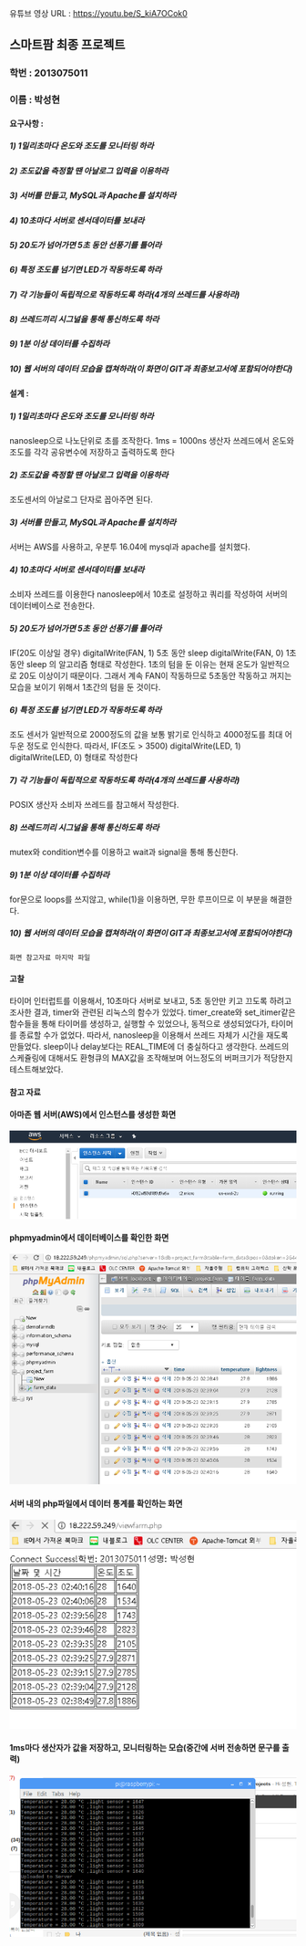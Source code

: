 유튜브 영상 URL : https://youtu.be/S_kiA7OCok0

## 스마트팜 최종 프로젝트
### 학번 : 2013075011
### 이름 : 박성현

#### 요구사항 :
#####  1) 1밀리초마다 온도와 조도를 모니터링 하라
#####  2) 조도값을 측정할 땐 아날로그 입력을 이용하라
#####  3) 서버를 만들고, MySQL과 Apache를 설치하라
#####  4) 10초마다 서버로 센서데이터를 보내라
#####  5) 20도가 넘어가면 5초 동안 선풍기를 틀어라
#####  6) 특정 조도를 넘기면 LED가 작동하도록 하라
#####  7) 각 기능들이 독립적으로 작동하도록 하라(4개의 쓰레드를 사용하라)
#####  8) 쓰레드끼리 시그널을 통해 통신하도록 하라
#####  9) 1분 이상 데이터를 수집하라
#####  10) 웹 서버의 데이터 모습을 캡쳐하라(이 화면이 GIT과 최종보고서에 포함되어야한다)

#### 설계 :
#####  1) 1밀리초마다 온도와 조도를 모니터링 하라
  nanosleep으로 나노단위로 초를 조작한다. 1ms = 1000ns
  생산자 쓰레드에서 온도와 조도를 각각 공유변수에 저장하고 출력하도록 한다

#####  2) 조도값을 측정할 땐 아날로그 입력을 이용하라
  조도센서의 아날로그 단자로 꼽아주면 된다.

#####  3) 서버를 만들고, MySQL과 Apache를 설치하라
  서버는 AWS를 사용하고, 우분투 16.04에 mysql과 apache를 설치했다.

#####  4) 10초마다 서버로 센서데이터를 보내라
  소비자 쓰레드를 이용한다
  nanosleep에서 10초로 설정하고 쿼리를 작성하여 서버의 데이터베이스로 전송한다.

#####  5) 20도가 넘어가면 5초 동안 선풍기를 틀어라
  IF(20도 이상일 경우)
    digitalWrite(FAN, 1)
  5초 동안 sleep
  digitalWrite(FAN, 0)
  1초 동안 sleep
  의 알고리즘 형태로 작성한다. 1초의 텀을 둔 이유는 현재 온도가 일반적으로 20도 이상이기 때문이다.
  그래서 계속 FAN이 작동하므로 5초동안 작동하고 꺼지는 모습을 보이기 위해서 1초간의 텀을 둔 것이다.

#####  6) 특정 조도를 넘기면 LED가 작동하도록 하라
  조도 센서가 일반적으로 2000정도의 값을 보통 밝기로 인식하고 4000정도를 최대 어두운 정도로 인식한다.
  따라서, IF(조도 > 3500)
            digitalWrite(LED, 1)
          digitalWrite(LED, 0) 형태로 작성한다

#####  7) 각 기능들이 독립적으로 작동하도록 하라(4개의 쓰레드를 사용하라)
  POSIX 생산자 소비자 쓰레드를 참고해서 작성한다.

#####  8) 쓰레드끼리 시그널을 통해 통신하도록 하라
  mutex와 condition변수를 이용하고 wait과 signal을 통해 통신한다.

#####  9) 1분 이상 데이터를 수집하라
  for문으로 loops를 쓰지않고, while(1)을 이용하면, 무한 루프이므로 이 부분을 해결한다.

#####  10) 웹 서버의 데이터 모습을 캡쳐하라(이 화면이 GIT과 최종보고서에 포함되어야한다)
    화면 참고자료 마지막 파일

#### 고찰
타이머 인터럽트를 이용해서, 10초마다 서버로 보내고, 5초 동안만 키고 끄도록 하려고 조사한 결과, timer와 관련된 리눅스의 함수가 있었다.
timer_create와 set_itimer같은 함수들을 통해 타이머를 생성하고, 실행할 수 있었으나, 동적으로 생성되었다가, 타이머를 종료할 수가 없었다.
따라서, nanosleep을 이용해서 쓰레드 자체가 시간을 재도록 만들었다. sleep이나 delay보다는 REAL_TIME에 더 충실하다고 생각한다. 쓰레드의
스케쥴링에 대해서도 환형큐의 MAX값을 조작해보며 어느정도의 버퍼크기가 적당한지 테스트해보았다. 

#### 참고 자료
#### 아마존 웹 서버(AWS)에서 인스턴스를 생성한 화면
![report_01](./image/report_01.PNG)
#### phpmyadmin에서 데이터베이스를 확인한 화면
![report_02](./image/report_02.PNG)
#### 서버 내의 php파일에서 데이터 통계를 확인하는 화면
![report_03](./image/report_03.PNG)
#### 1ms마다 생산자가 값을 저장하고, 모니터링하는 모습(중간에 서버 전송하면 문구를 출력)
![report_04](./image/report_04.png)
